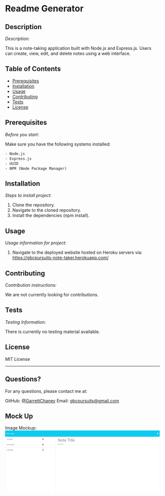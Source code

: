 # Readme Generator
 
 ## Description 
 
 *Description:* 
 
 This is a note-taking application built with Node.js and Express.js. Users can create, view, edit, and delete notes using a web interface.
 
 ## Table of Contents
 
 * [Prerequisites](#prerequisites)
 * [Installation](#installation)
 * [Usage](#usage)
 * [Contributing](#contributing)
 * [Tests](#tests)
 * [License](#license)

 ## Prerequisites

 *Before you start:*

 Make sure you have the following systems installed:

    - Node.js
    - Express.js
    - UUID
    - NPM (Node Package Manager)
 
 ## Installation
 
 *Steps to install project:*
 
 1. Clone the repository.
 2. Navigate to the cloned repository.
 3. Install the dependencies (npm install).

 ## Usage 
 
 *Usage information for project:*
 
1. Navigate to the deployed website hosted on Heroku servers via: https://gbcpursuits-note-taker.herokuapp.com/

 ## Contributing
 
 *Contribution instructions:*
 
 We are not currently looking for contributions.
 
 ## Tests
 
 *Testing Information:*
 
There is currently no testing material available.
 
 ## License
 
 MIT License
 
 ---
 
 ## Questions?  
 For any questions, please contact me at:

 GitHub: [@GarrettChaney](https://api.github.com/users/GarrettChaney)
 Email: gbcpursuits@gmail.com

 ## Mock Up

 Image Mockup:
 ![Mockup image!](./images/note-taker-application.PNG)


